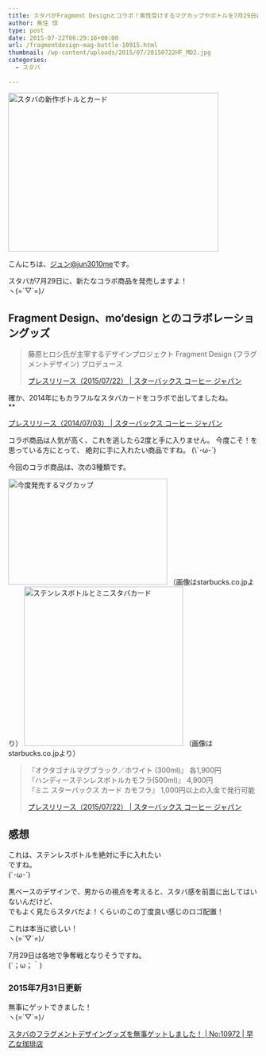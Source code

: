```yaml
---
title: スタバがFragment Designとコラボ！男性受けするマグカップやボトルを7月29日に発売！
author: 魚住 惇
type: post
date: 2015-07-22T06:29:16+00:00
url: /fragmentdesign-mag-bottle-10915.html
thumbnail: /wp-content/uploads/2015/07/20150722HF_MD2.jpg
categories:
  - スタバ

---
```

<img decoding="async" loading="lazy" src="/wp-content/uploads/2015/07/20150722HF_MD2.jpg" alt="スタバの新作ボトルとカード" title="20150722HF_MD2.jpg" border="0" width="423" height="319" />  
<!--more-->

こんにちは、[ジュン@jun3010me][1]です。

スタバが7月29日に、新たなコラボ商品を発売しますよ！  
ヽ(=´▽\`=)ﾉ

## Fragment Design、mo’design とのコラボレーショングッズ

> 藤原ヒロシ氏が主宰するデザインプロジェクト Fragment Design (フラグメントデザイン) プロデュース
> 
> <p class="origin">
>   <a href="http://www.starbucks.co.jp/press_release/pr2015-1363.php" target="new">プレスリリース（2015/07/22） | スターバックス コーヒー ジャパン</a>
> </p>



確か、2014年にもカラフルなスタバカードをコラボで出してましたね。  
**</p> 

<a href="https://www.starbucks.co.jp/press_release/pr2014-974.php" target="_blank">プレスリリース（2014/07/03） | スターバックス コーヒー ジャパン</a>

</b>  
コラボ商品は人気が高く、これを逃したら<span class="b">2度と手に入りません</span>。  
今度こそ！を思っている方にとって、  
絶対に手に入れたい商品ですね。  
(\`･ω･´)

今回のコラボ商品は、次の3種類です。  
  
<img decoding="async" loading="lazy" src="/wp-content/uploads/2015/07/20150722HF_MD1.jpg" alt="今度発売するマグカップ" title="20150722HF_MD1.jpg" border="0" width="320" height="213" />  
（画像はstarbucks.co.jpより）

<img decoding="async" loading="lazy" src="/wp-content/uploads/2015/07/20150722HF_MD21.jpg" alt="ステンレスボトルとミニスタバカード" title="20150722HF_MD2.jpg" border="0" width="320" height="320" />  
（画像はstarbucks.co.jpより）

> 『オクタゴナルマグブラック／ホワイト (300ml)』 各1,900円  
> 『ハンディーステンレスボトルカモフラ(500ml)』 4,900円  
> 『ミニ スターバックス カード カモフラ』 1,000円以上の入金で発行可能
> 
> <p class="origin">
>   <a href="http://www.starbucks.co.jp/press_release/pr2015-1363.php" target="new">プレスリリース（2015/07/22） | スターバックス コーヒー ジャパン</a>
> </p>

## 感想

これは、<span class="futoaka">ステンレスボトルを絶対に手に入れたい</span>  
ですね。  
(\`･ω･´)

黒ベースのデザインで、男からの視点を考えると、スタバ感を前面に出してはいないんだけど、  
でもよく見たらスタバだよ！くらいのこの<span class="b">丁度良い感じ</span>のロゴ配置！

これは本当に欲しい！  
ヽ(=´▽\`=)ﾉ

7月29日は各地で争奪戦となりそうですね。  
(´；ω；｀)

### 2015年7月31日更新

無事にゲットできました！  
ヽ(=´▽\`=)ﾉ

<a href="http://192.168.11.200:8000/staba-bottleget-20150729-10972.html" target="_blank">スタバのフラグメントデザイングッズを無事ゲットしました！ | No:10972 | 早乙女珈琲店</a>

 [1]: https://twitter.com/jun3010me